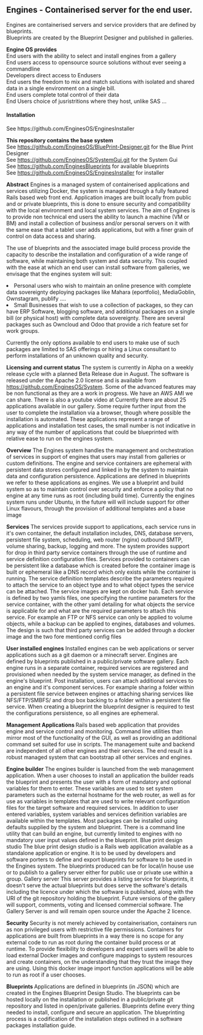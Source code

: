 <h2>Engines - Containerised server for the end user.
</h2>

Engines are containerised servers and service providers that are defined by blueprints.
<br>
Blueprints are created by the Blueprint Designer and published in galleries.
<p>
<strong>Engine OS provides

</strong> 
<br>
 End users with the ability to select and install engines from a gallery 
<br>
 End users access to opensource source solutions without ever seeing a commandline
<br>
 Developers direct access to Endusers 
<br>
 End users the freedom to mix and match solutions with isolated and shared data in a single environment on a single bill.
<br>   
End users complete total control of their data
<br>  
End Users choice of jusristritions where they host, unlike SAS
 ...
<p>
<h4>Installation</h4>
See https://github.com/EnginesOS/EnginesInstaller

<strong>This repository contains the base system</strong>
<br>
See https://github.com/EnginesOS/BluePrint-Designer.git for the Blue Print Designer
<br>
See https://github.com/EnginesOS/SystemGui.git for the System Gui
<br>
See https://github.com/EnginesBlueprints for available blueprints
<br>
See https://github.com/EnginesOS/EnginesInstaller for installer
<p>

<strong>Abstract</strong>
Engines is a managed system of containerised applications and services utilizing Docker, the system is managed through a fully featured Rails based web front end. Application images are built locally from public and or private blueprints, this is done to ensure security and compatibility with the local environment and local system services. The aim of Engines is to provide non technical end users the ability to launch a machine (VM or BM) and install a collection of business and/or personal servers on it with the same ease that a tablet user adds applications, but with a finer grain of control on data access and sharing.  
<p>
The use of blueprints and the associated image build process provide the capacity to describe the installation and configuration of a wide range of software, while maintaining both system and data security. This coupled with the ease at which an end user can install software from galleries, we envisage that the engines system will suit:
<li>
Personal users who wish to maintain an online presence with complete data sovereignty deploying packages like Mahara (eportfolio), MediaGoblin, Ownstagram, publify ....
</li>
<li>
Small Businesses  that wish to use a collection of packages, so they can have ERP Software, blogging software, and additional packages on a single bill (or physical host) with complete data sovereignty. There are several packages such as Owncloud and Odoo that provide a rich feature set for work groups. 
</li>
<p>
Currently the only options available to end users to make use of such packages are limited to SAS offerings or hiring a Linux consultant to perform installations of an unknown quality and security. 
<p>


<strong>Licensing and current status</strong>
The system is  currently in Alpha on a weekly release cycle with a planned Beta Release due in August. The software is released under the Apache 2.0 license and is available from https://github.com/EnginesOS/System. Some of the advanced features may be non functional as they are a work in progress. We have an AWS AMI we can share. There is also a youtube video at
Currently there are about 25 applications available in our gallery. Some require further input from the user to complete the installation via a browser, though where possible the installation is automated. These applications represent a range of applications and installation test cases, the small number is not indicative in any way of the number of applications that could be blueprinted with relative ease to run on the engines system. 

  <p>


<strong>Overview</strong>
The Engines system handles the management and orchestration  of services in support of engines that users may install from galleries or custom definitions. The engine and service containers are ephemeral with persistent data stores configured and linked in by the system to maintain data and configuration persistence. Applications are defined in blueprints we refer to these applications as engines. We use a blueprint and build system so as to maintain control over security and enforce a policy that no engine at any time runs as root (including build time). Currently the engines system runs under Ubuntu, in the future will will include support for other Linux flavours, through the provision of additional templates and a base image
<p>
<strong>Services</strong>
The services provide support to applications, each service runs in it's own container, the default installation includes, DNS, database servers, persistent file system, scheduling, web router (nginx) outbound SMTP, volume sharing, backup, logging and more. The system provides support for drop in third party service containers through the use of runtime and service definition configuration files.  Services provided to containers can be persistent like a database which is created before the container image is built or ephemeral like a DNS record which only exists while the container is running. The service definition templates describe the parameters required to attach the service to an object type and to what object types the service can be attached. The service images are kept on docker hub.
Each service is defined by two yamls files, one specifying the runtime parameters for the service container, with the other yaml detailing for what objects the service is applicable for and what are the required parameters to attach this service. For example an FTP or NFS service can only be applied to volume objects, while a backup can be applied to engines, databases and volumes.
The design is such that third party services can be added through a docker image and the two fore mentioned config files
<p>
<strong>User installed engines</strong>
Installed engines can be web applications or server applications such as a git daemon or a minecraft server. Engines are defined by blueprints published in a public/private software gallery. Each engine runs in a separate container, required services are registered and provisioned when needed by the system service manager, as defined in the engine's blueprint. Post installation, users can attach additional services to an engine and it's component services. For example sharing a folder within a persistent file service between engines or attaching sharing services like NFS/FTP/SMBFS/ and drop box backing to a folder within a persistent file service.  When creating a blueprint the blueprint designer is required to test the configurations persistence, so all engines are ephemeral.
<p>
<strong>Management Applications </strong>
Rails based web application that provides engine and service control and monitoring.
Command line utilities than mirror most of the functionality of the GUI, as well as providing  an additional command set suited for use in scripts.
The management suite and backend are independent of all other engines and their services. The end result is a robust managed system  that can bootstrap all other services and engines. 
<p>
<strong>Engine builder</strong>
The engines builder is launched from the web management application. When a user chooses to install an application the builder reads the blueprint and presents the user with a form of mandatory and optional variables for them to enter.  These variables are used to set system parameters such as the external hostname for the web router, as well as for use as variables in templates that are used to write relevant configuration files for the target software and required services. In addition to user entered variables, system variables and services definition variables are available within the templates. Most packages can be installed using defaults supplied by the system and blueprint.  There is a  command line utility that can build an engine, but currently limited to engines with no mandatory user input values defined in the blueprint.
Blue print design studio
The blue print design studio is a Rails web application available as a standalone application or engine. It is to be used by developers and software porters to define and export blueprints for software to be used in the Engines system. The blueprints produced can be for local/in house use or to publish to a gallery server either for public use or private use within a group.
Gallery server
This server provides a listing service for blueprints, it doesn't serve the actual blueprints but does serve the software's details including the licence under which the software is published, along with the URI of the git repository holding the blueprint. Future versions of the gallery will support, comments, voting and licensed commercial software. The Gallery Server is and will remain open source under the Apache 2 licence.
<p>
<strong>Security</strong>
Security is not merely achieved by containerisation, containers run as non privileged users with restrictive file permissions. Containers for applications are built from blueprints in a way there is no scope for any external code to run as root during the container build process or at runtime. 
 To provide flexibility to developers and expert users will be able to load external Docker  images and configure mappings to system resources and create containers, on the understanding that they trust the image they are using. Using this docker image import function applications will be able to run as root if a user chooses.
<p>

<strong>Blueprints </strong>
Applications are defined in blueprints (in JSON) which are created in the Engines Blueprint Design Studio. The blueprints can be hosted locally on the installation or published in a public/private git repository and listed in open/private galleries.
Blueprints define every thing needed to install, configure and secure an application. The blueprinting process is a codification of the installation steps outlined in a software packages installation guide.
<p>
